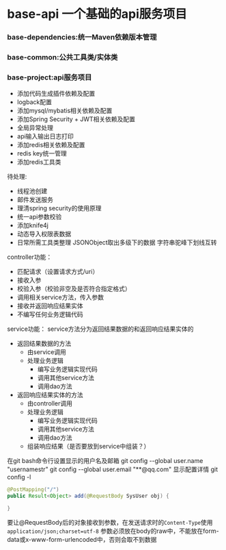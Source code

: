 # base-api 一个基础的api服务项目
### base-dependencies:统一Maven依赖版本管理
### base-common:公共工具类/实体类
### base-project:api服务项目
* 添加代码生成插件依赖及配置
* logback配置
* 添加mysql/mybatis相关依赖及配置
* 添加Spring Security + JWT相关依赖及配置
* 全局异常处理
* api输入输出日志打印
* 添加redis相关依赖及配置
* redis key统一管理
* 添加redis工具类

待处理: 
* 线程池创建
* 邮件发送服务
* 理清spring security的使用原理
* 统一api参数校验
* 添加knife4j
* 动态导入权限表数据
* 日常所需工具类整理
    JSONObject取出多级下的数据
    字符串驼峰下划线互转

controller功能：
* 匹配请求（设置请求方式/uri）
* 接收入参
* 校验入参（校验非空及是否符合指定格式）
* 调用相关service方法，传入参数
* 接收并返回响应结果实体
* 不编写任何业务逻辑代码

service功能：
service方法分为返回结果数据的和返回响应结果实体的
* 返回结果数据的方法
    * 由service调用
    * 处理业务逻辑
        * 编写业务逻辑实现代码
        * 调用其他service方法
        * 调用dao方法
* 返回响应结果实体的方法
    * 由controller调用
    * 处理业务逻辑
        * 编写业务逻辑实现代码
        * 调用其他service方法
        * 调用dao方法
    * 组装响应结果（是否要放到service中组装？）

在git bash命令行设置显示的用户名及邮箱
git config --global user.name "usernamestr"
git config --global user.email "**@qq.com"
显示配置详情
git config -l

```java
@PostMapping("/")
public Result<Object> add(@RequestBody SysUser obj) {

}
```
要让@RequestBody后的对象接收到参数，在发送请求时的`Content-Type`使用`application/json;charset=utf-8`
参数必须放在body的raw中，不能放在form-data或x-www-form-urlencoded中，否则会取不到数据
